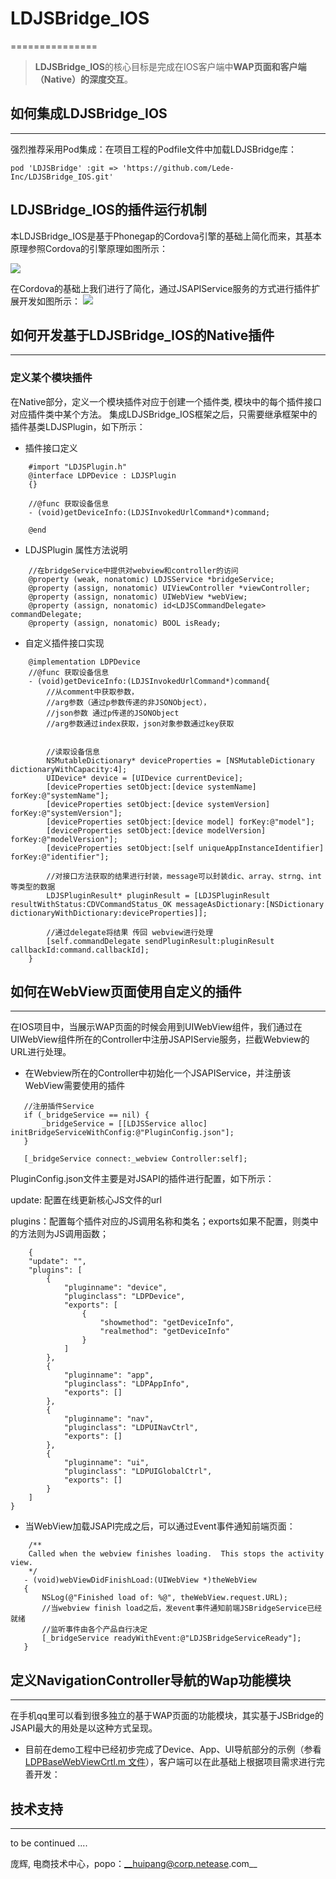 # LDJSBridge_IOS
===============

>**LDJSBridge_IOS**的核心目标是完成在IOS客户端中**WAP页面和客户端（Native）的深度交互**。 


## 如何集成LDJSBridge_IOS
-------------------
强烈推荐采用Pod集成：在项目工程的Podfile文件中加载LDJSBridge库：

```
pod 'LDJSBridge' :git => 'https://github.com/Lede-Inc/LDJSBridge_IOS.git'
```




## LDJSBridge_IOS的插件运行机制

>
本LDJSBridge_IOS是基于Phonegap的Cordova引擎的基础上简化而来，其基本原理参照Cordova的引擎原理如图所示：

![](CommonJSAPITests/JSBridgeIOS_1.png)


>
在Cordova的基础上我们进行了简化，通过JSAPIService服务的方式进行插件扩展开发如图所示：
![](CommonJSAPITests/JSBridgeIOS_2.png)




## 如何开发基于LDJSBridge_IOS的Native插件
-------------------------------------

### 定义某个模块插件

在Native部分，定义一个模块插件对应于创建一个插件类, 模块中的每个插件接口对应插件类中某个方法。
集成LDJSBridge_IOS框架之后，只需要继承框架中的插件基类LDJSPlugin，如下所示：


* 插件接口定义

```
	#import "LDJSPlugin.h"
	@interface LDPDevice : LDJSPlugin
	{}

	//@func 获取设备信息
	- (void)getDeviceInfo:(LDJSInvokedUrlCommand*)command;
	
	@end
```
	
* LDJSPlugin 属性方法说明

```
	//在bridgeService中提供对webview和controller的访问
	@property (weak, nonatomic) LDJSService *bridgeService;
	@property (assign, nonatomic) UIViewController *viewController;
	@property (assign, nonatomic) UIWebView *webView;
	@property (assign, nonatomic) id<LDJSCommandDelegate> commandDelegate;
	@property (assign, nonatomic) BOOL isReady;
```



* 自定义插件接口实现

```
	@implementation LDPDevice
	//@func 获取设备信息
	- (void)getDeviceInfo:(LDJSInvokedUrlCommand*)command{
		//从comment中获取参数，
		//arg参数（通过p参数传递的非JSONObject），
		//json参数 通过p传递的JSONObject
		//arg参数通过index获取，json对象参数通过key获取
		
	
   		//读取设备信息
   		NSMutableDictionary* deviceProperties = [NSMutableDictionary dictionaryWithCapacity:4];
   		UIDevice* device = [UIDevice currentDevice];
   		[deviceProperties setObject:[device systemName] forKey:@"systemName"];
   		[deviceProperties setObject:[device systemVersion] forKey:@"systemVersion"];
   		[deviceProperties setObject:[device model] forKey:@"model"];
   		[deviceProperties setObject:[device modelVersion] forKey:@"modelVersion"];
   		[deviceProperties setObject:[self uniqueAppInstanceIdentifier] forKey:@"identifier"];
   
   		//对接口方法获取的结果进行封装，message可以封装dic、array、strng、int等类型的数据
   		LDJSPluginResult* pluginResult = [LDJSPluginResult resultWithStatus:CDVCommandStatus_OK messageAsDictionary:[NSDictionary dictionaryWithDictionary:deviceProperties]];
   
   		//通过delegate将结果 传回 webview进行处理
   		[self.commandDelegate sendPluginResult:pluginResult callbackId:command.callbackId];
	}
```


## 如何在WebView页面使用自定义的插件
---------------------------------

 在IOS项目中，当展示WAP页面的时候会用到UIWebView组件，我们通过在UIWebView组件所在的Controller中注册JSAPIServie服务，拦截Webview的URL进行处理。
 
 * 在Webview所在的Controller中初始化一个JSAPIService，并注册该WebView需要使用的插件
 
 ```
 	//注册插件Service
    if (_bridgeService == nil) {
        _bridgeService = [[LDJSService alloc] initBridgeServiceWithConfig:@"PluginConfig.json"];
    }
    
    [_bridgeService connect:_webview Controller:self];
 ```
 
 PluginConfig.json文件主要是对JSAPI的插件进行配置，如下所示：
 
 update: 配置在线更新核心JS文件的url
 
 plugins：配置每个插件对应的JS调用名称和类名；exports如果不配置，则类中的方法则为JS调用函数；
 
```
	{
    "update": "",
    "plugins": [
        {
            "pluginname": "device",
            "pluginclass": "LDPDevice",
            "exports": [
                {
                    "showmethod": "getDeviceInfo",
                    "realmethod": "getDeviceInfo"
                }
            ]
        },
        {
            "pluginname": "app",
            "pluginclass": "LDPAppInfo",
            "exports": []
        },
        {
            "pluginname": "nav",
            "pluginclass": "LDPUINavCtrl",
            "exports": []
        },
        {
            "pluginname": "ui",
            "pluginclass": "LDPUIGlobalCtrl",
            "exports": []
        }
    ]
}
```
 
 
 
 
 * 当WebView加载JSAPI完成之后，可以通过Event事件通知前端页面：
 
 ```
	 /**
	 Called when the webview finishes loading.  This stops the activity view.
	 */
	- (void)webViewDidFinishLoad:(UIWebView *)theWebView
	{
	    NSLog(@"Finished load of: %@", theWebView.request.URL);
	    //当webview finish load之后，发event事件通知前端JSBridgeService已经就绪
	    //监听事件由各个产品自行决定
	    [_bridgeService readyWithEvent:@"LDJSBridgeServiceReady"];
	}
 ```


## 定义NavigationController导航的Wap功能模块
-------------------------------------------

在手机qq里可以看到很多独立的基于WAP页面的功能模块，其实基于JSBridge的JSAPI最大的用处是以这种方式呈现。

* 目前在demo工程中已经初步完成了Device、App、UI导航部分的示例（参看[LDPBaseWebViewCrtl.m 文件](CommonJSAPI/LDPBaseWebViewCrtl.m)），客户端可以在此基础上根据项目需求进行完善开发：
		

## 技术支持
-------------------

>
to be continued ....



庞辉, 电商技术中心，popo：__huipang@corp.netease.com__
